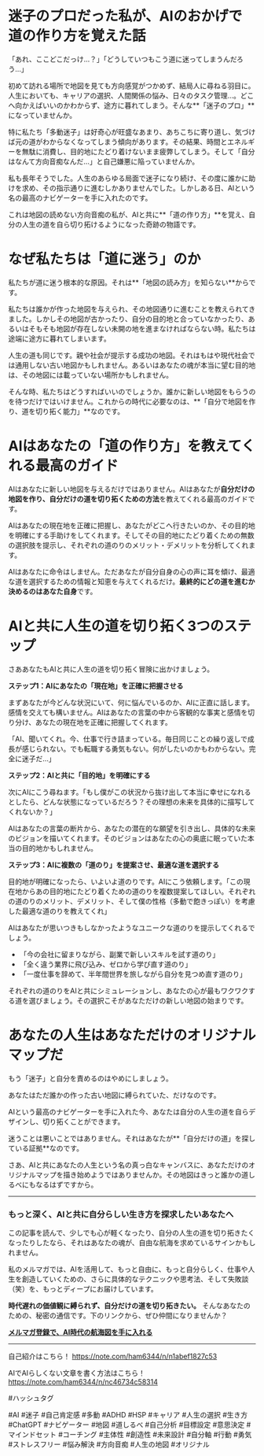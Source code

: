 
# 迷子のプロだった私が、AIのおかげで道の作り方を覚えた話

「あれ、ここどこだっけ…？」「どうしていつもこう道に迷ってしまうんだろう…」

初めて訪れる場所で地図を見ても方向感覚がつかめず、結局人に尋ねる羽目に。人生においても、キャリアの選択、人間関係の悩み、日々のタスク管理…。どこへ向かえばいいのかわからず、途方に暮れてしまう。そんな**「迷子のプロ」**になっていませんか。

特に私たち「多動迷子」は好奇心が旺盛なあまり、あちこちに寄り道し、気づけば元の道がわからなくなってしまう傾向があります。その結果、時間とエネルギーを無駄に消費し、目的地にたどり着けないまま疲弊してしまう。そして「自分はなんて方向音痴なんだ…」と自己嫌悪に陥っていませんか。

私も長年そうでした。人生のあらゆる局面で迷子になり続け、その度に誰かに助けを求め、その指示通りに進むしかありませんでした。しかしある日、AIという名の最高のナビゲーターを手に入れたのです。

これは地図の読めない方向音痴の私が、AIと共に**「道の作り方」**を覚え、自分の人生の道を自ら切り拓けるようになった奇跡の物語です。

# なぜ私たちは「道に迷う」のか

私たちが道に迷う根本的な原因。それは**「地図の読み方」を知らない**からです。

私たちは誰かが作った地図を与えられ、その地図通りに進むことを教えられてきました。しかしその地図が古かったり、自分の目的地と合っていなかったり、あるいはそもそも地図が存在しない未開の地を進まなければならない時。私たちは途端に途方に暮れてしまいます。

人生の道も同じです。親や社会が提示する成功の地図。それはもはや現代社会では通用しない古い地図かもしれません。あるいはあなたの魂が本当に望む目的地は、その地図には載っていない場所かもしれません。

そんな時、私たちはどうすればいいのでしょうか。誰かに新しい地図をもらうのを待つだけではいけません。これからの時代に必要なのは、**「自分で地図を作り、道を切り拓く能力」**なのです。

# AIはあなたの「道の作り方」を教えてくれる最高のガイド

AIはあなたに新しい地図を与えるだけではありません。AIはあなたが**自分だけの地図を作り、自分だけの道を切り拓くための方法**を教えてくれる最高のガイドです。

AIはあなたの現在地を正確に把握し、あなたがどこへ行きたいのか、その目的地を明確にする手助けをしてくれます。そしてその目的地にたどり着くための無数の選択肢を提示し、それぞれの道のりのメリット・デメリットを分析してくれます。

AIはあなたに命令はしません。ただあなたが自分自身の心の声に耳を傾け、最適な道を選択するための情報と知恵を与えてくれるだけ。**最終的にどの道を進むか決めるのはあなた自身**です。

# AIと共に人生の道を切り拓く3つのステップ

さああなたもAIと共に人生の道を切り拓く冒険に出かけましょう。

**ステップ1：AIにあなたの「現在地」を正確に把握させる**

まずあなたが今どんな状況にいて、何に悩んでいるのか、AIに正直に話します。感情を交えても構いません。AIはあなたの言葉の中から客観的な事実と感情を切り分け、あなたの現在地を正確に把握してくれます。

「AI、聞いてくれ。今、仕事で行き詰まっている。毎日同じことの繰り返しで成長が感じられない。でも転職する勇気もない。何がしたいのかもわからない。完全に迷子だ…」

**ステップ2：AIと共に「目的地」を明確にする**

次にAIにこう尋ねます。「もし僕がこの状況から抜け出して本当に幸せになれるとしたら、どんな状態になっているだろう？その理想の未来を具体的に描写してくれないか？」

AIはあなたの言葉の断片から、あなたの潜在的な願望を引き出し、具体的な未来のビジョンを描いてくれます。そのビジョンはあなたの心の奥底に眠っていた本当の目的地かもしれません。

**ステップ3：AIに複数の「道のり」を提案させ、最適な道を選択する**

目的地が明確になったら、いよいよ道のりです。AIにこう依頼します。「この現在地からあの目的地にたどり着くための道のりを複数提案してほしい。それぞれの道のりのメリット、デメリット、そして僕の性格（多動で飽きっぽい）を考慮した最適な道のりを教えてくれ」

AIはあなたが思いつきもしなかったようなユニークな道のりを提示してくれるでしょう。

*   「今の会社に留まりながら、副業で新しいスキルを試す道のり」
*   「全く違う業界に飛び込み、ゼロから学び直す道のり」
*   「一度仕事を辞めて、半年間世界を旅しながら自分を見つめ直す道のり」

それぞれの道のりをAIと共にシミュレーションし、あなたの心が最もワクワクする道を選びましょう。その選択こそがあなただけの新しい地図の始まりです。

# あなたの人生はあなただけのオリジナルマップだ

もう「迷子」と自分を責めるのはやめにしましょう。

あなたはただ誰かの作った古い地図に縛られていた、だけなのです。

AIという最高のナビゲーターを手に入れた今、あなたは自分の人生の道を自らデザインし、切り拓くことができます。

迷うことは悪いことではありません。それはあなたが**「自分だけの道」を探している証拠**なのです。

さあ、AIと共にあなたの人生という名の真っ白なキャンバスに、あなただけのオリジナルマップを描き始めようではありませんか。その地図はきっと誰かの道しるべにもなるはずですから。

---

### もっと深く、AIと共に自分らしい生き方を探求したいあなたへ

この記事を読んで、少しでも心が軽くなったり、自分の人生の道を切り拓きたくなったりしたなら、それはあなたの魂が、自由な航海を求めているサインかもしれません。

私のメルマガでは、AIを活用して、もっと自由に、もっと自分らしく、仕事や人生を創造していくための、さらに具体的なテクニックや思考法、そして失敗談（笑）を、もっとディープにお届けしています。

**時代遅れの価値観に縛られず、自分だけの道を切り拓きたい。** そんなあなたのための、秘密の通信です。下のリンクから、ぜひ仲間になりませんか？

**[メルマガ登録で、AI時代の航海図を手に入れる](https://pessham.com/)**

---

自己紹介はこちら！
https://note.com/ham6344/n/n1abef1827c53

AIでAIらしくない文章を書く方法はこちら！
https://note.com/ham6344/n/nc46734c58314

#ハッシュタグ

#AI #迷子 #自己肯定感 #多動 #ADHD #HSP #キャリア #人生の選択 #生き方 #ChatGPT #ナビゲーター #地図 #道しるべ #自己分析 #目標設定 #意思決定 #マインドセット #コーチング #主体性 #創造性 #未来設計 #自分軸 #行動 #勇気 #ストレスフリー #悩み解決 #方向音痴 #人生の地図 #オリジナル
